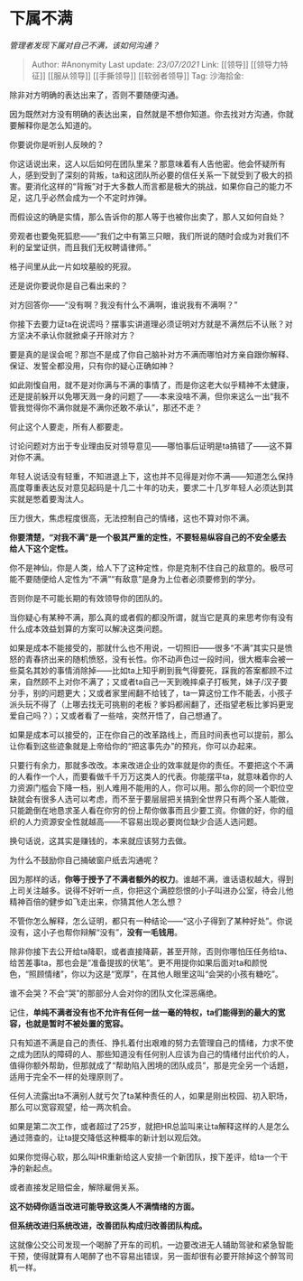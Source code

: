 # 下属不满
*管理者发现下属对自己不满，该如何沟通？*

> Author: #Anonymity
> Last update: *23/07/2021*
> Link: [[领导]] [[领导力特征]] [[服从领导]] [[手撕领导]] [[软弱者领导]]
> Tag:
> 沙海拾金:

除非对方明确的表达出来了，否则不要随便沟通。

因为既然对方没有明确的表达出来，自然就是不想你知道。你去找对方沟通，你就要解释你是怎么知道的。

你要说你是听别人反映的？

你这话说出来，这人以后如何在团队里呆？那意味着有人告他密。他会怀疑所有人，感到受到了深刻的背叛，ta和这团队所必要的信任关系一下就受到了极大的损害。要消化这样的“背叛”对于大多数人而言都是极大的挑战，如果你自己的能力不足，这几乎必然会成为一个不定时炸弹。

而假设这的确是实情，那么告诉你的那人等于也被你出卖了，那人又如何自处？

旁观者也要兔死狐悲——“我们之中有第三只眼，我们所说的随时会成为对我们不利的呈堂证供，而且我们无权聘请律师。”

格子间里从此一片如坟墓般的死寂。

还是说你要说你是自己看出来的？

对方回答你——“没有啊？我没有什么不满啊，谁说我有不满啊？”

你接下去要力证ta在说谎吗？摆事实讲道理必须证明对方就是不满然后不认账？对方坚决不承认你就掀桌子开除对方？

要是真的是误会呢？那岂不是成了你自己脑补对方不满而哪怕对方亲自跟你解释、保证、发誓全都没用，只有你的疑心正确如神？

如此刚愎自用，就不是对你满与不满的事情了，而是你这老大似乎精神不太健康，还是提前躲开以免哪天溅一身的问题了——本来没啥不满，但你来这么一出“我不管我觉得你不满你就是不满你还敢不承认”，那还不走？

何止这个人要走，所有人都要走。

讨论问题对方出于专业理由反对领导意见——哪怕事后证明是ta搞错了——这不算对你不满。

年轻人说话没有轻重，不知进退上下，这也并不见得是对你不满——知道怎么保持高度尊重表达反对意见起码是十几二十年的功夫，要求二十几岁年轻人必须达到其实就是憋着要淘汰人。

压力很大，焦虑程度很高，无法控制自己的情绪，这也不算对你不满。

**你要清楚，“对我不满”是一个极其严重的定性，不要轻易纵容自己的不安全感去给人下这个定性。**

你不是神仙，你是人类，给人下了这种定性，你是克制不住自己的敌意的。极尽可能不要随便给人定性为“不满”“有敌意”是身为上位者必须要修到的学分。

否则你是不可能长期的有效领导你的团队的。

当你疑心有某种不满，那么真的或者假的都没所谓，就当它是真的来思考你有没有什么成本效益划算的方案可以解决这类问题。

如果是成本不能接受的，那就什么也不用说，一切照旧——很多“不满”其实只是愤怒的青春挤出来的随机愤怒，没有长性。你不动声色过一段时间，很大概率会被一些莫名其妙的事情消除掉——比如ta上知乎刷到我气得要死，踩我的答案都顾不过来，自然顾不上对你不满了；又或者ta自己一天到晚摔桌子打板凳，妹子/汉子要分手，别的问题更大；又或者家里闹翻不给钱了，ta一算这份工作不能丢，小孩子派头玩不得了（上哪去找无可挑剔的老板？爹妈都闹翻了，还指望老板比爹妈更宠爱自己吗？）；又或者看了一些啥，突然开悟了，自己想通了。

如果是成本可以接受的，正在你自己的改革路线上，而且时间表也可以提前，那么让你看到这些迹象就是上帝给你的“把这事先办”的预兆，你可以办起来。

只要行有余力，那就多改改。本来改进企业的效率就是你的责任。不要把这个不满的人看作一个人，而要看做千千万万这类人的代表。你能摆平ta，就意味着你的人力资源门槛会下降一档，别人难用不能用的人，你可以用。那么你的同一个职位空缺就会有很多人选可以考虑，而不至于要层层把关搞到全世界只有两个圣人能做，只能跪倒在地恳求圣人看在你穷的份上帮你做事而且少要工资。你做的好，你的组织的人力资源安全性就越高——不容易出现必要岗位缺少合适人选问题。

换句话说，这其实是赚钱的，本来就应该努力去做。

为什么不鼓励你自己捅破窗户纸去沟通呢？

因为那样的话，**你等于授予了不满者额外的权力**。谁越不满，谁话语权越大，得到上司关注越多。说得不好听一点，你把这个满腔怨恨的小子叫进办公室，待会儿他精神百倍的健步如飞走出来，你猜其他人怎么想？

不管你怎么解释，怎么证明，都只有一种结论——“这小子得到了某种好处”。你说没有，这小子也帮你辩解“没有”，**没有一毛钱用**。

除非你接下去公开给ta降职，或者直接降薪，甚至开除，否则你哪怕压任务给ta、给苦差事ta，那也会是“准备提拔的伏笔”。更不用提你如果后面对ta和颜悦色，“照顾情绪”，你以为这是“宽厚”，在其他人眼里这叫“会哭的小孩有糖吃”。

谁不会哭？不会“哭”的那部分人会对你的团队文化深恶痛绝。

记住，**单纯不满者没有也不允许有任何一丝一毫的特权，ta们能得到的最大的宽容，也就是暂时不被处置的宽容。**

只有知道不满是自己的责任、挣扎着付出艰难的努力去管理自己的情绪，力求不使之成为团队的障碍的人、那些知道没有任何别人应该为自己的情绪付出代价的人，值得你额外帮助，但那就成了“帮助陷入困境的团队成员”，那是完全另一个话题，适用于完全不一样的处理原则了。

任何人流露出ta不满别人就亏欠了ta某种责任的人，如果是刚出校园、初入职场，那么可以宽容观望，给一两次机会。

如果是第二次工作，或者超过了25岁，就把HR总监叫来让ta解释这样的人是怎么通过筛查的，让ta提交降低这种概率的新计划以观后效。

如果你觉得心软，那么叫HR重新给这人安排一个新团队，按下差评，给ta一个干净的新起点。

或者直接发足赔偿金，解除雇佣关系。

**这不妨碍你适当改进可能导致这类人不满情绪的方面。**

**但系统改进归系统改进，改善团队构成归改善团队构成。**

这就像公交公司发现一个喝醉了开车的司机，一边要改进无人辅助驾驶和紧急智能干预，使得就算有人喝醉了也不容易出错误，另一面却很有必要开除掉这个醉驾司机一样。
